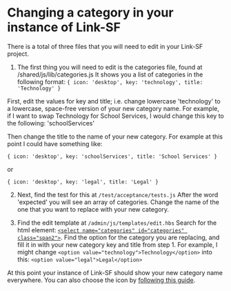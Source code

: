 # Changing a category in your instance of Link-SF

There is a total of three files that you will need to edit in your Link-SF project.

1. The first thing you will need to edit is the categories file, found at /shared/js/lib/categories.js
It shows you a list of categories in the following format:   `{ icon: 'desktop', key: 'technology', title: 'Technology' }`

  First, edit the values for key and title; i.e. change lowercase 'technology' to a lowercase, space-free version of your new category name. For example, if I want to swap Technology for School Services, I would change this key to the following: 'schoolServices'

  Then change the title to the name of your new category. For example at this point I could have something like:
  
  `{ icon: 'desktop', key: 'schoolServices', title: 'School Services' }`
  
  or
  
  `{ icon: 'desktop', key: 'legal', title: 'Legal' }`

2. Next, find the test for this at `/test/acceptance/tests.js` 
After the word 'expected' you will see an array of categories. Change the name of the one that you want to replace with your new category.

3. Find the edit template at `/admin/js/templates/edit.hbs`
Search for the html element: [`<select name="categories" id="categories" class="span2">`](https://github.com/zendesk/linksf/blob/17d21468e3367879b68ab5650839e9cbd0807b9a/admin/js/templates/edit.hbs#L98-L104). Find the option for the category you are replacing, and fill it in with your new category key and title from step 1. For example, I might change `<option value="technology">Technology</option>` into this: `<option value="legal">Legal</option>`

At this point your instance of Link-SF should show your new category name everywhere. You can also choose the icon by [following this guide](https://github.com/zendesk/linksf/blob/master/docs/ICONS.md).
